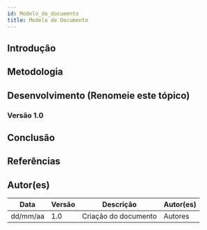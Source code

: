 ```yaml
---
id: Modelo_de_documento
title: Modelo de Documento
---
```

## Introdução

<p align = "justify">
<!-- Escreva uma introdução simples e concisa, explicando do que se trata o documento e como ele será usado no projeto (qual o objetivo do documento). -->
</p>

## Metodologia

<p align = "justify">
<!-- Descreva como o documento foi feito, como a técnica foi utilizada no projeto. -->
</p>

## Desenvolvimento (Renomeie este tópico)

<!-- Mude o título do tópico de desenvolvimento para outros individuais de cada artefato. Adicione quantos subtópicos precisar. -->

### Versão 1.0

<p align = "justify">
<!-- Desenvolva o documento propriamente neste tópico. Para cada mudança relevante ou impactante, crie um novo subtópico com a versão correspondente (Exemplo: Versão 1.0, Versão 1.1, Versão 1.2) -->
</p>

<p align = "justify">
<!-- Escreva aqui a primeira versão do documento. -->
</p>

## Conclusão

<p align = "justify">
<!-- Descreva neste tópico como a aplicação da técnica e a criação do documento foi útil para o projeto. -->
</p>

## Referências

<!-- Insira referências relevantes do projeto (com um sinal de '>' antes), se possível priorize por livros e artigos, depois sites, blogs e outros projetos parecidos.
Exemplo:
> Referência
 -->

## Autor(es)

<!-- Para cada alteração no documento, lembre-se de descrever as mudanças, a versão, a data e creditar os autores. -->

| Data     | Versão | Descrição            | Autor(es) |
| -------- | ------- | ---------------------- | --------- |
| dd/mm/aa | 1.0     | Criação do documento | Autores   |
